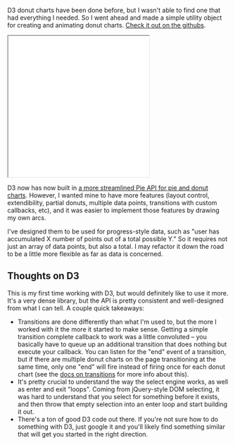 <!-- 5/11/14 -->

<p>D3 donut charts have been done before, but I wasn't able to find one that had everything I needed.  So I went ahead and made a simple utility object for creating and animating donut charts.<!--more-->  <a href="https://github.com/codyrushing/donut-chart" target="_blank">Check it out on the githubs</a>.</p>

<iframe src="/public/demos/donut-chart/spurs.html" height="320" width="320"></iframe>

<p>D3 now has now built in <a href="https://github.com/mbostock/d3/wiki/Pie-Layout" target="_blank">a more streamlined Pie API for pie and donut charts</a>.  However, I wanted mine to have more features (layout control, extendibility, partial donuts, multiple data points, transitions with custom callbacks, etc), and it was easier to implement those features by drawing my own arcs.</p>

<p>I've designed them to be used for progress-style data, such as "user has accumulated X number of points out of a total possible Y."  So it requires not just an array of data points, but also a total.  I may refactor it down the road to be a little more flexible as far as data is concerned.</p>

<h2>Thoughts on D3</h2>
<p>This is my first time working with D3, but would definitely like to use it more.  It's a very dense library, but the API is pretty consistent and well-designed from what I can tell.  A couple quick takeaways:</p>
<ul>
<li>Transitions are done differently than what I'm used to, but the more I worked with it the more it started to make sense.  Getting a simple transition complete callback to work was a little convoluted  &ndash; you basically have to queue up an additional transition that does nothing but execute your callback.  You can listen for the "end" event of a transition, but if there are multiple donut charts on the page transitioning at the same time, only one "end" will fire instead of firing once for each donut chart (see the <a href="https://github.com/mbostock/d3/wiki/Transitions#each" target="_blank">docs on transitions</a> for more info about this).</li>
<li>It's pretty crucial to understand the way the select engine works, as well as enter and exit "loops".  Coming from jQuery-style DOM selecting, it was hard to understand that you select for something before it exists, and then throw that empty selection into an enter loop and start building it out.</li>
<li>There's a ton of good D3 code out there.  If you're not sure how to do something with D3, just google it and you'll likely find something similar that will get you started in the right direction.
</ul>
